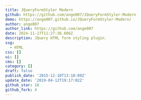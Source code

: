 ```yaml
---
title: JQueryFormStyler Modern
github: https://github.com/ange007/JQueryFormStyler-Modern
demo: https://ange007.github.io/JQueryFormStyler-Modern/
author: ange007
author_link: https://github.com/ange007
date: 2024-11-27T11:27:36.606Z
description: JQuery HTML form styling plugin.
ssg:
  - HTML
css: []
ui: []
cms: []
category: []
draft: false
publish_date: '2015-12-10T13:10:09Z'
update_date: '2019-04-12T19:17:02Z'
github_star: 18
github_fork: 4
---
```


